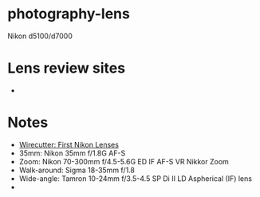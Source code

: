 # photography-lens

Nikon d5100/d7000

# Lens review sites
- 

# Notes
- [Wirecutter: First Nikon Lenses](http://thewirecutter.com/reviews/the-first-nikon-lenses-you-should-buy/)
 - 35mm:         Nikon   35mm     f/1.8G     AF-S
 - Zoom:         Nikon   70-300mm f/4.5-5.6G ED IF AF-S VR Nikkor Zoom
 - Walk-around:  Sigma   18-35mm  f/1.8
 - Wide-angle:   Tamron  10-24mm  f/3.5-4.5  SP Di II LD Aspherical (IF) lens
- 
